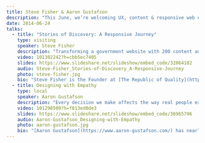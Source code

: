 ```yaml
---
title: Steve Fisher & Aaron Gustafson
description: "This June, we’re welcoming UX, content & responsive web expert **Steve Fisher** to Chattanooga. He’s Canadian, but don’t hold that against him. Steve will be talking about how to produce better work by being better teams. He will be joined onstage by **Aaron Gustafson**, who will be discussing how to inject more empathy into your web work."
date: 2014-06-24
talks:
  - title: "Stories of Discovery: A Responsive Journey"
    type: visiting
    speaker: Steve Fisher
    description: "Transforming a government website with 200 content authors, tens of thousands of pages, and close to 100 different content templates into a responsive design system is tricky business. In 2013, we led a project to update and future-proof one of Canada’s fastest-growing municipalities’ main communication channel: Surrey.ca.\r\n\r\nThe responsive redesign achieved unanimous support from city staff, business stakeholders, council, and the mayor. Mobile traffic has increased by 300% since launch. The improved governance and content workflow processes have facilitated new collaborations between siloed City departments. The Surrey Web Team described this as one of the most positive changes in recent history for the City’s external and internal communication. Most importantly, it created a sense of cohesion through a wholehearted responsive design process.\r\n\r\nThis project required a new approach. We needed the ability to connect deeply with everyone on our project team: client, vendor, and audience. We needed to get comfortable with imperfection, and fight through difficult moments as a team. We let go of our usual need to protect ourselves and maintain control, and worked together to solve our responsive design and adaptive content problems. Our collaborative creativity was a catalyst for changing the way the City communicates."
    video: 101302242?h=cbb5ec7405
    slides: https://www.slideshare.net/slideshow/embed_code/32864182
    audio: Steve-Fisher_Stories-of-Discovery_A-Responsive-Journey
    photo: steve-fisher.jpg
    bio: "Steve Fisher is the Founder at [The Republic of Quality](http://www.republicofquality.com/). With over 18 years of experience he leads the charge on the user experience end of projects, coordinating research, strategy, visual and interaction design, and content strategy.\r\n\r\nSteve is a professional member of the [Graphic Designer’s Society of Canada](https://www.gdc.net/) and served as their national VP of web for three years. He spends much of his time representing The Republic of Quality on the global stage as a sought-after speaker on topics like responsive web design, UX, open source, design thinking, and web process. He has presented at such conferences as TEDx, SXSW, Future of Web, HOW Interactive Design conference, Web Visions and DrupalCon, and is a contributor to .net Magazine.\r\n\r\nHe also loves [Twitter](https://twitter.com/hellofisher) (maybe a little too much)."
  - title: Designing with Empathy
    type: local
    speaker: Aaron Gustafson
    description: "Every decision we make affects the way real people experience our products.\r\n\r\nWe've all heard the rallying cry for user-centered design, but even those of us who ascribe to that ideal often fall back on our own biases and instincts when it comes to making decisions about how people experience our content and our services.\r\n\r\nSadly, this often means we make decisions we think will be good for our “users” - that anonymous, faceless crowd - rather than actually trying to understand the perspectives, surroundings, capabilities, and disadvantages of the actual people who we are here to serve.\r\n\r\nIn this session, Aaron will explore why empathy is a good thing, how empathy empowers creativity, and how we, as a community, can inject more empathy into our work."
    video: 101298509?h=f813ed0de3
    slides: https://www.slideshare.net/slideshow/embed_code/36965796
    audio: Aaron-Gustafson_Designing-with-Empathy
    photo: aaron-gustafson.jpg
    bio: "[Aaron Gustafson](https://www.aaron-gustafson.com/) has nearly two decades of experience on the web and, in that time, has cultivated a love of web standards and an in-depth knowledge of website strategy and architecture, interface design, and numerous programming languages. He is the founder of [Easy Designs](http://easy-designs.net/) and the [Chattanooga Open Device Lab](http://chadevicelab.org/).\r\n\r\nAaron has been the Group Manager of the [Web Standards Project (WaSP)](http://webstandards.org/), served as Technical Editor for [<cite>A List Apart</cite>](http://alistapart.com/), is a contributing writer for [<cite>Net Magazine</cite>](http://www.creativebloq.com/net-magazine), and has filled a small library with his technical writing and editing credits. His latest book is [<cite>Adaptive Web Design</cite>](https://adaptivewebdesign.info/)."
---
```


